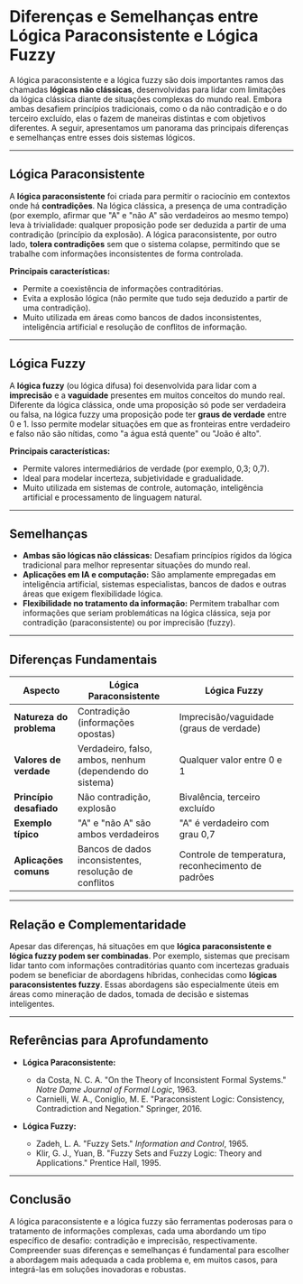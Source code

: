 
# Diferenças e Semelhanças entre Lógica Paraconsistente e Lógica Fuzzy

A lógica paraconsistente e a lógica fuzzy são dois importantes ramos das chamadas **lógicas não clássicas**, desenvolvidas para lidar com limitações da lógica clássica diante de situações complexas do mundo real. Embora ambas desafiem princípios tradicionais, como o da não contradição e o do terceiro excluído, elas o fazem de maneiras distintas e com objetivos diferentes. A seguir, apresentamos um panorama das principais diferenças e semelhanças entre esses dois sistemas lógicos.

---

## Lógica Paraconsistente

A **lógica paraconsistente** foi criada para permitir o raciocínio em contextos onde há **contradições**. Na lógica clássica, a presença de uma contradição (por exemplo, afirmar que "A" e "não A" são verdadeiros ao mesmo tempo) leva à trivialidade: qualquer proposição pode ser deduzida a partir de uma contradição (princípio da explosão). A lógica paraconsistente, por outro lado, **tolera contradições** sem que o sistema colapse, permitindo que se trabalhe com informações inconsistentes de forma controlada.

**Principais características:**
- Permite a coexistência de informações contraditórias.
- Evita a explosão lógica (não permite que tudo seja deduzido a partir de uma contradição).
- Muito utilizada em áreas como bancos de dados inconsistentes, inteligência artificial e resolução de conflitos de informação.

---

## Lógica Fuzzy

A **lógica fuzzy** (ou lógica difusa) foi desenvolvida para lidar com a **imprecisão** e a **vaguidade** presentes em muitos conceitos do mundo real. Diferente da lógica clássica, onde uma proposição só pode ser verdadeira ou falsa, na lógica fuzzy uma proposição pode ter **graus de verdade** entre 0 e 1. Isso permite modelar situações em que as fronteiras entre verdadeiro e falso não são nítidas, como "a água está quente" ou "João é alto".

**Principais características:**
- Permite valores intermediários de verdade (por exemplo, 0,3; 0,7).
- Ideal para modelar incerteza, subjetividade e gradualidade.
- Muito utilizada em sistemas de controle, automação, inteligência artificial e processamento de linguagem natural.

---

## Semelhanças

- **Ambas são lógicas não clássicas:** Desafiam princípios rígidos da lógica tradicional para melhor representar situações do mundo real.
- **Aplicações em IA e computação:** São amplamente empregadas em inteligência artificial, sistemas especialistas, bancos de dados e outras áreas que exigem flexibilidade lógica.
- **Flexibilidade no tratamento da informação:** Permitem trabalhar com informações que seriam problemáticas na lógica clássica, seja por contradição (paraconsistente) ou por imprecisão (fuzzy).

---

## Diferenças Fundamentais

| Aspecto                  | Lógica Paraconsistente                  | Lógica Fuzzy                         |
|--------------------------|-----------------------------------------|--------------------------------------|
| **Natureza do problema** | Contradição (informações opostas)       | Imprecisão/vaguidade (graus de verdade) |
| **Valores de verdade**   | Verdadeiro, falso, ambos, nenhum (dependendo do sistema) | Qualquer valor entre 0 e 1           |
| **Princípio desafiado**  | Não contradição, explosão               | Bivalência, terceiro excluído        |
| **Exemplo típico**       | "A" e "não A" são ambos verdadeiros     | "A" é verdadeiro com grau 0,7        |
| **Aplicações comuns**    | Bancos de dados inconsistentes, resolução de conflitos | Controle de temperatura, reconhecimento de padrões |

---

## Relação e Complementaridade

Apesar das diferenças, há situações em que **lógica paraconsistente e lógica fuzzy podem ser combinadas**. Por exemplo, sistemas que precisam lidar tanto com informações contraditórias quanto com incertezas graduais podem se beneficiar de abordagens híbridas, conhecidas como **lógicas paraconsistentes fuzzy**. Essas abordagens são especialmente úteis em áreas como mineração de dados, tomada de decisão e sistemas inteligentes.

---

## Referências para Aprofundamento

- **Lógica Paraconsistente:**  
  - da Costa, N. C. A. "On the Theory of Inconsistent Formal Systems." *Notre Dame Journal of Formal Logic*, 1963.
  - Carnielli, W. A., Coniglio, M. E. "Paraconsistent Logic: Consistency, Contradiction and Negation." Springer, 2016.

- **Lógica Fuzzy:**  
  - Zadeh, L. A. "Fuzzy Sets." *Information and Control*, 1965.
  - Klir, G. J., Yuan, B. "Fuzzy Sets and Fuzzy Logic: Theory and Applications." Prentice Hall, 1995.

---

## Conclusão

A lógica paraconsistente e a lógica fuzzy são ferramentas poderosas para o tratamento de informações complexas, cada uma abordando um tipo específico de desafio: contradição e imprecisão, respectivamente. Compreender suas diferenças e semelhanças é fundamental para escolher a abordagem mais adequada a cada problema e, em muitos casos, para integrá-las em soluções inovadoras e robustas.
```
